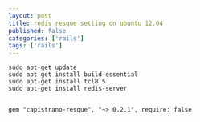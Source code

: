 ```yaml
---
layout: post
title: redis resque setting on ubuntu 12.04
published: false
categories: ['rails']
tags: ['rails']
---
```


	sudo apt-get update
	sudo apt-get install build-essential
	sudo apt-get install tcl8.5
	sudo apt-get install redis-server


	gem "capistrano-resque", "~> 0.2.1", require: false